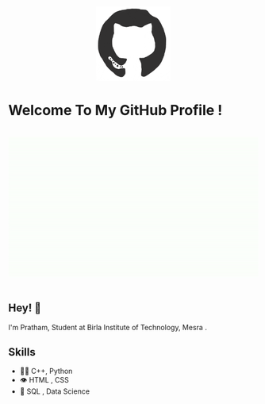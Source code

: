 <div align="center">
<img src="https://github.com/pr-atha-m/pr-atha-m/blob/main/octo.gif" alt="GitHub Logo" width="150" height="150" />
</div>

# Welcome To My GitHub Profile !

<br/>
<div align="center">
<img src="https://github.com/pr-atha-m/pr-atha-m/blob/main/ezgif.com-gif-maker.gif" alt="Pratham Bist Typer"  />
</div>
<br/>

## Hey! 👋
I'm Pratham, Student at Birla Institute of Technology, Mesra .

## Skills
- 👨‍💻 C++, Python
- 👁️ HTML , CSS 
- 💽 SQL , Data Science

